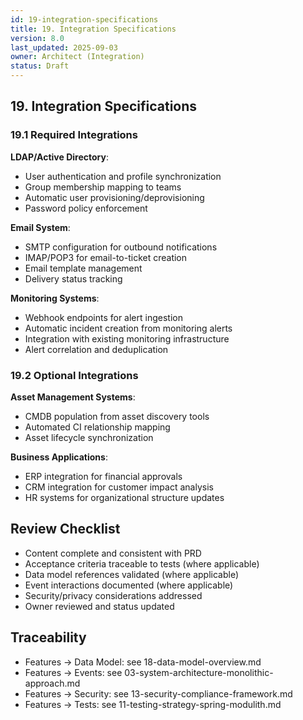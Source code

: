 ```yaml
---
id: 19-integration-specifications
title: 19. Integration Specifications
version: 8.0
last_updated: 2025-09-03
owner: Architect (Integration)
status: Draft
---
```


## 19. Integration Specifications

### 19.1 Required Integrations

**LDAP/Active Directory**:
- User authentication and profile synchronization
- Group membership mapping to teams
- Automatic user provisioning/deprovisioning
- Password policy enforcement

**Email System**:
- SMTP configuration for outbound notifications
- IMAP/POP3 for email-to-ticket creation
- Email template management
- Delivery status tracking

**Monitoring Systems**:
- Webhook endpoints for alert ingestion
- Automatic incident creation from monitoring alerts
- Integration with existing monitoring infrastructure
- Alert correlation and deduplication

### 19.2 Optional Integrations

**Asset Management Systems**:
- CMDB population from asset discovery tools
- Automated CI relationship mapping
- Asset lifecycle synchronization

**Business Applications**:
- ERP integration for financial approvals
- CRM integration for customer impact analysis
- HR systems for organizational structure updates


## Review Checklist
- Content complete and consistent with PRD
- Acceptance criteria traceable to tests (where applicable)
- Data model references validated (where applicable)
- Event interactions documented (where applicable)
- Security/privacy considerations addressed
- Owner reviewed and status updated

## Traceability
- Features → Data Model: see 18-data-model-overview.md
- Features → Events: see 03-system-architecture-monolithic-approach.md
- Features → Security: see 13-security-compliance-framework.md
- Features → Tests: see 11-testing-strategy-spring-modulith.md
